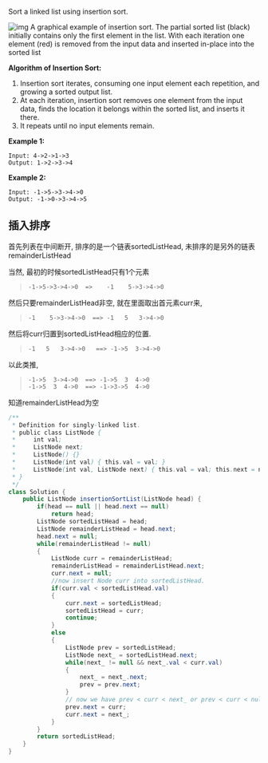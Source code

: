 Sort a linked list using insertion sort.



![img](https://upload.wikimedia.org/wikipedia/commons/0/0f/Insertion-sort-example-300px.gif)
A graphical example of insertion sort. The partial sorted list (black) initially contains only the first element in the list.
With each iteration one element (red) is removed from the input data and inserted in-place into the sorted list
 



**Algorithm of Insertion Sort:**

1. Insertion sort iterates, consuming one input element each repetition, and growing a sorted output list.
2. At each iteration, insertion sort removes one element from the input data, finds the location it belongs within the sorted list, and inserts it there.
3. It repeats until no input elements remain.


**Example 1:**

```
Input: 4->2->1->3
Output: 1->2->3->4
```

**Example 2:**

```
Input: -1->5->3->4->0
Output: -1->0->3->4->5
```

## 插入排序

首先列表在中间断开, 排序的是一个链表sortedListHead, 未排序的是另外的链表remainderListHead

当然, 最初的时候sortedListHead只有1个元素

> ```
> -1->5->3->4->0  =>    -1    5->3->4->0
> ```

然后只要remainderListHead非空, 就在里面取出首元素curr来, 

> ```
> -1    5->3->4->0  ==> -1   5   3->4->0
> ```

然后将curr归置到sortedListHead相应的位置.

> ```
> -1   5   3->4->0   ==> -1->5  3->4->0
> ```

以此类推,

> ```
> -1->5  3->4->0  ==> -1->5  3  4->0
> -1->5  3  4->0  ==> -1->3->5  4->0
> ```

知道remainderListHead为空

```java
/**
 * Definition for singly-linked list.
 * public class ListNode {
 *     int val;
 *     ListNode next;
 *     ListNode() {}
 *     ListNode(int val) { this.val = val; }
 *     ListNode(int val, ListNode next) { this.val = val; this.next = next; }
 * }
 */
class Solution {
    public ListNode insertionSortList(ListNode head) {
        if(head == null || head.next == null)
            return head;
        ListNode sortedListHead = head;
        ListNode remainderListHead = head.next;
        head.next = null;
        while(remainderListHead != null)
        {
            ListNode curr = remainderListHead;
            remainderListHead = remainderListHead.next;
            curr.next = null;
            //now insert Node curr into sortedListHead.
            if(curr.val < sortedListHead.val)
            {
                curr.next = sortedListHead;
                sortedListHead = curr;
                continue;
            }
            else
            {
                ListNode prev = sortedListHead;
                ListNode next_ = sortedListHead.next;
                while(next_ != null && next_.val < curr.val)
                {
                    next_ = next_.next;
                    prev = prev.next;
                }
                // now we have prev < curr < next_ or prev < curr < null
                prev.next = curr;
                curr.next = next_;
            }
        }
        return sortedListHead;
    }
}
```

